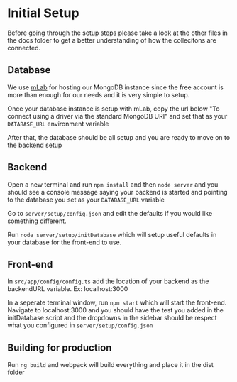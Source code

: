 # Initial Setup
Before going through the setup steps please take a look at the other files in the docs folder to get a better understanding of how the collecitons are connected.

## Database
We use [mLab](http://docs.mlab.com/#account-setup) for hosting our MongoDB instance since the free account is more than enough for our needs and it is very simple to setup. 

Once your database instance is setup with mLab, copy the url below "To connect using a driver via the standard MongoDB URI" and set that as your `DATABASE_URL` environment variable

After that, the database should be all setup and you are ready to move on to the backend setup

## Backend
Open a new terminal and run `npm install` and then `node server` and you should see a console message saying your backend is started and pointing to the database you set as your `DATABASE_URL` variable

Go to `server/setup/config.json` and edit the defaults if you would like something different. 

Run `node server/setup/initDatabase` which will setup useful defaults in your database for the front-end to use. 

## Front-end
In `src/app/config/config.ts` add the location of your backend as the backendURL variable. Ex: localhost:3000

In a seperate terminal window, run `npm start` which will start the front-end. Navigate to localhost:3000 and you should have the test you added in the initDatabase script and the dropdowns in the sidebar should be respect what you configured in `server/setup/config.json`

## Building for production
Run `ng build` and webpack will build everything and place it in the dist folder

